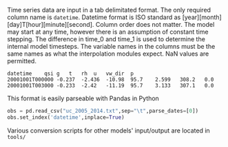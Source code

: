 Time series data are input in a tab delimitated format. The only required column name is ```datetime```. Datetime format is ISO standard as [year][month][day]T[hour][minute][second]. Column order does not matter. The model may start at any time, however there is an assumption of constant time stepping. The difference in time_0 and time_1 is used to determine the internal model timesteps. The variable names in the columns must be the same names as what the interpolation modules expect. NaN values are permitted.

```
datetime	qsi	g	t	rh	u	vw_dir	p
20001001T000000	-0.237	-2.436	-10.98	95.7	2.599	308.2	0.0
20001001T003000	-0.233	-2.42	-11.19	95.7	3.133	307.1	0.0
```

This format is easily parseable with Pandas in Python
```python
obs = pd.read_csv("uc_2005_2014.txt",sep="\t",parse_dates=[0])
obs.set_index('datetime',inplace=True)
```

Various conversion scripts for other models' input/output are located in ```tools/```